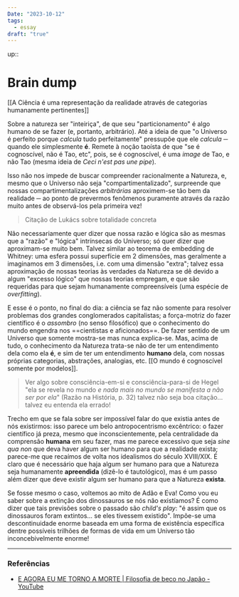 ```yaml
---
Date: "2023-10-12"
tags:
  - essay
draft: "true"
---
```

up:: 

# Brain dump
[[A Ciência é uma representação da realidade através de categorias humanamente pertinentes]]

Sobre a natureza ser "inteiriça", de que seu "particionamento" é algo humano de se fazer (e, portanto, arbitrário). Até a ideia de que "o Universo é perfeito porque *calcula* tudo perfeitamente" pressupõe que ele *calcula* ─ quando ele simplesmente **é**. Remete à noção taoísta de que "se é cognoscível, não é Tao, etc", pois, se é cognoscível, é uma *image* de Tao, e não Tao (mesma ideia de *Ceci n'est pas une pipe*).

Isso não nos impede de buscar compreender racionalmente a Natureza, e, mesmo que o Universo não seja "compartimentalizado", surpreende que nossas compartimentalizações *arbitrárias* aproximem-se tão bem da realidade ─ ao ponto de prevermos fenômenos puramente através da razão muito antes de observá-los pela primeira vez!

> Citação de Lukács sobre totalidade concreta

Não necessariamente quer dizer que nossa razão e lógica são as mesmas que a "razão" e "lógica" intrínsecas do Universo; só quer dizer que aproximam-se muito bem. Talvez similar ao teorema de embedding de Whitney: uma esfera possui superfície em 2 dimensões, mas geralmente a imaginamos em 3 dimensões, i.e. com uma dimensão "extra"; talvez essa aproximação de nossas teorias às verdades da Natureza se dê devido a algum "excesso lógico" que nossas teorias empregam, e que são requeridas para que sejam humanamente compreensíveis (uma espécie de *overfitting*).

E esse é o ponto, no final do dia: a ciência se faz não somente para resolver problemas dos grandes conglomerados capitalistas; a força-motriz do fazer científico é o *assombro* (no senso filosófico) que o conhecimento do mundo engendra nos ==cientistas e aficionados==. De fazer sentido de um Universo que somente mostra-se mas nunca explica-se. Mas, acima de tudo, o conhecimento da Natureza trata-se não de ter um entendimento dela como ela **é**, e sim de ter um entendimento **humano** dela, com nossas próprias categorias, abstrações, analogias, etc. [[O mundo é cognoscível somente por modelos]].
> Ver algo sobre consciência-em-si e consciência-para-si de Hegel
> "ela se revela no mundo *e nada mais no mundo se manifesta a não ser por ela*" (Razão na História, p. 32) 
> talvez não seja boa citação... talvez eu entenda ela errado!

Trecho em que se fala sobre ser impossível falar do que existia antes de nós existirmos: isso parece um belo antropocentrismo excêntrico: o fazer científico já preza, mesmo que inconscientemente, pela centralidade da comprensão **humana** em seu fazer, mas me parece excessivo que seja *sine qua non* que deva haver algum ser humano para que a realidade exista; parece-me que recaímos de volta nos idealismos do século XVIII/XIX. É claro que é necessário que haja algum ser humano para que a Natureza seja humanamente **apreendida** (dizê-lo é tautológico), mas é um passo além dizer que deve existir algum ser humano para que a Natureza **exista**. 

Se fosse mesmo o caso, voltemos ao mito de Adão e Eva! Como vou eu saber sobre a extinção dos dinossauros se nós não existíamos? É como dizer que tais previsões sobre o passado são *child's play*: "é assim que os dinossauros foram extintos... se eles tivessem existido". Impõe-se uma descontinuidade enorme baseada em uma forma de existência específica dentre possíveis trilhões de formas de vida em um Universo tão inconcebivelmente enorme!


---
### Referências
- [E AGORA EU ME TORNO A MORTE | Filosofia de beco no Japão - YouTube](https://youtu.be/gtdYMqvoMnI?si=aSpHJHrvS_XGNFiM)